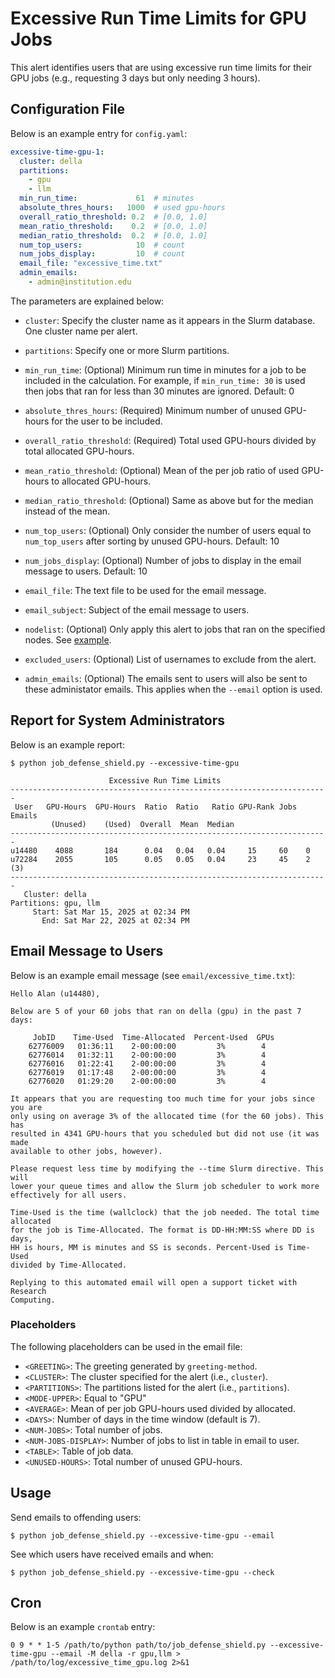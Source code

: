 # Excessive Run Time Limits for GPU Jobs

This alert identifies users that are using excessive run time limits for their GPU jobs (e.g., requesting 3 days but only needing 3 hours).

## Configuration File

Below is an example entry for `config.yaml`:

```yaml
excessive-time-gpu-1:
  cluster: della
  partitions:
    - gpu
    - llm
  min_run_time:             61  # minutes
  absolute_thres_hours:   1000  # used gpu-hours
  overall_ratio_threshold: 0.2  # [0.0, 1.0]
  mean_ratio_threshold:    0.2  # [0.0, 1.0]
  median_ratio_threshold:  0.2  # [0.0, 1.0]
  num_top_users:            10  # count
  num_jobs_display:         10  # count
  email_file: "excessive_time.txt"
  admin_emails:
    - admin@institution.edu
```

The parameters are explained below:

- `cluster`: Specify the cluster name as it appears in the Slurm database. One cluster name
per alert.

- `partitions`: Specify one or more Slurm partitions.

- `min_run_time`: (Optional) Minimum run time in minutes for a job to be included in the calculation. For example, if `min_run_time: 30` is used then jobs that ran for less than 30 minutes are ignored. Default: 0

- `absolute_thres_hours`: (Required) Minimum number of unused GPU-hours for the user to be included.

- `overall_ratio_threshold`: (Required) Total used GPU-hours divided by total allocated GPU-hours.

- `mean_ratio_threshold`: (Optional) Mean of the per job ratio of used GPU-hours to allocated GPU-hours.

- `median_ratio_threshold`: (Optional) Same as above but for the median instead of the mean.

- `num_top_users`: (Optional) Only consider the number of users equal to `num_top_users` after sorting by unused GPU-hours. Default: 10

- `num_jobs_display`: (Optional) Number of jobs to display in the email message to users. Default: 10

- `email_file`: The text file to be used for the email message.

- `email_subject`: Subject of the email message to users.

- `nodelist`: (Optional) Only apply this alert to jobs that ran on the specified nodes. See [example](../nodelist.md).

- `excluded_users`: (Optional) List of usernames to exclude from the alert.

- `admin_emails`: (Optional) The emails sent to users will also be sent to these administator emails. This applies
when the `--email` option is used.

## Report for System Administrators

Below is an example report:

```
$ python job_defense_shield.py --excessive-time-gpu

                      Excessive Run Time Limits                        
-----------------------------------------------------------------------
 User   GPU-Hours  GPU-Hours  Ratio  Ratio   Ratio GPU-Rank Jobs Emails
         (Unused)    (Used)  Overall  Mean  Median                     
-----------------------------------------------------------------------
u14480    4088       184      0.04   0.04   0.04     15     60    0   
u72284    2055       105      0.05   0.05   0.04     23     45    2 (3)   
-----------------------------------------------------------------------
   Cluster: della
Partitions: gpu, llm
     Start: Sat Mar 15, 2025 at 02:34 PM
       End: Sat Mar 22, 2025 at 02:34 PM
```

## Email Message to Users

Below is an example email message (see `email/excessive_time.txt`):

```
Hello Alan (u14480),

Below are 5 of your 60 jobs that ran on della (gpu) in the past 7 days:

     JobID    Time-Used  Time-Allocated  Percent-Used  GPUs
    62776009   01:36:11    2-00:00:00         3%        4 
    62776014   01:32:11    2-00:00:00         3%        4
    62776016   01:22:41    2-00:00:00         3%        4
    62776019   01:17:48    2-00:00:00         3%        4
    62776020   01:29:20    2-00:00:00         3%        4

It appears that you are requesting too much time for your jobs since you are
only using on average 3% of the allocated time (for the 60 jobs). This has
resulted in 4341 GPU-hours that you scheduled but did not use (it was made
available to other jobs, however).

Please request less time by modifying the --time Slurm directive. This will
lower your queue times and allow the Slurm job scheduler to work more
effectively for all users.

Time-Used is the time (wallclock) that the job needed. The total time allocated
for the job is Time-Allocated. The format is DD-HH:MM:SS where DD is days,
HH is hours, MM is minutes and SS is seconds. Percent-Used is Time-Used
divided by Time-Allocated.

Replying to this automated email will open a support ticket with Research
Computing.
```

### Placeholders

The following placeholders can be used in the email file:

- `<GREETING>`: The greeting generated by `greeting-method`.
- `<CLUSTER>`: The cluster specified for the alert (i.e., `cluster`).
- `<PARTITIONS>`: The partitions listed for the alert (i.e., `partitions`).
- `<MODE-UPPER>`: Equal to "GPU"
- `<AVERAGE>`: Mean of per job GPU-hours used divided by allocated.
- `<DAYS>`: Number of days in the time window (default is 7).
- `<NUM-JOBS>`: Total number of jobs.
- `<NUM-JOBS-DISPLAY>`: Number of jobs to list in table in email to user.
- `<TABLE>`: Table of job data.
- `<UNUSED-HOURS>`: Total number of unused GPU-hours.

## Usage

Send emails to offending users:

```
$ python job_defense_shield.py --excessive-time-gpu --email
```

See which users have received emails and when:

```
$ python job_defense_shield.py --excessive-time-gpu --check
```

## Cron

Below is an example `crontab` entry:

```
0 9 * * 1-5 /path/to/python path/to/job_defense_shield.py --excessive-time-gpu --email -M della -r gpu,llm > /path/to/log/excessive_time_gpu.log 2>&1
```
